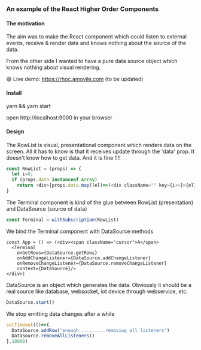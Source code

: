 ### An example of the React Higher Order Components

#### The motivation

The aim was to make the React component which could listen to external events, receive & render data and knows nothing about the source of the data.

From the other side I wanted to have a pure data source object which knows nothing about visual rendering.

:smile: Live demo: https://rhoc.amovile.com (to be updated)

#### Install
yarn && yarn start

open http://localhost:9000 in your browser

#### Design

The RowList is visual, presentational component which renders data on the screen.
All it has to know is that it receives update through the 'data' prop. It doesn't know how to get data. And it is fine !!!!

```JavaScript
const RowList = (props) => {
  let i=0;
  if (props.data instanceof Array) 
    return <div>{props.data.map((el)=>(<div className="" key={i++}>{el}</div>))}</div>
}
```

The Terminal component is kind of the glue between RowList (presentation) and DataSource (source of data)
```JavaScript
const Terminal = withSubscription(RowList)
```

We bind the Terminal component with DataSource methods
```JSX
const App = () => (<div><span className="cursor">A</span>
  <Terminal 
    onGetRows={DataSource.getRows} 
    onAddChangeListener={DataSource.addChangeListener}
    onRemoveChangeListener={DataSource.removeChangeListener}
    context={DataSource}/>
</div>)
```

DataSource is an object which generates the data. Obviously it should be a real source like database, websocket, iot device through webservice, etc.
```JavaScript
DataSource.start()
```

We stop emitting data changes after a while
```JavaScript
setTimeout(()=>{
  DataSource.addRow("enough..........removing all listeners")
  DataSource.removeAllListeners()
},10000)
```




